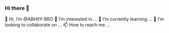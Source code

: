 ### Hi there 👋

👋 Hi, I’m @ABHIIY-BRO
👀 I’m interested in ...
🌱 I’m currently learning ...
💞️ I’m looking to collaborate on ...
📫 How to reach me ...
